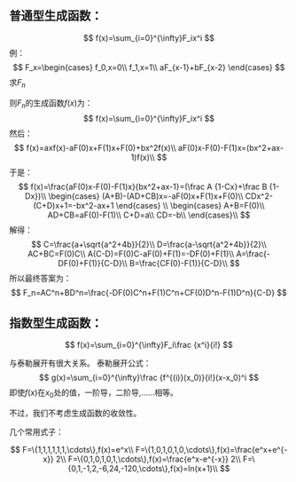 ## 普通型生成函数：
$$
f(x)=\sum_{i=0}^{\infty}F_ix^i
$$
例：
$$
F_x=\begin{cases}
f_0,x=0\\
f_1,x=1\\
aF_{x-1}+bF_{x-2}
\end{cases}
$$
求$F_n$

则$F_n$的生成函数$f(x)$为：
$$
f(x)=\sum_{i=0}^{\infty}F_ix^i
$$
然后：
$$
f(x)=axf(x)-aF(0)x+F(1)x+F(0)+bx^2f(x)\\
aF(0)x-F(0)-F(1)x=(bx^2+ax-1)f(x)\\
$$
于是：
$$
f(x)=\frac{aF(0)x-F(0)-F(1)x}{bx^2+ax-1}=(\frac A {1-Cx}+\frac B {1-Dx})\\
\begin{cases}
(A+B)-(AD+CB)x=-aF(0)x+F(1)x+F(0)\\
CDx^2-(C+D)x+1=-bx^2-ax+1
\end{cases}
\\
\begin{cases}
A+B=F(0)\\
AD+CB=aF(0)-F(1)\\
C+D=a\\
CD=-b\\
\end{cases}\\
$$
解得：
$$
C=\frac{a+\sqrt{a^2+4b}}{2}\\
D=\frac{a-\sqrt{a^2+4b}}{2}\\
AC+BC=F(0)C\\
A(C-D)=F(0)C-aF(0)+F(1)=-DF(0)+F(1)\\
A=\frac{-DF(0)+F(1)}{C-D}\\
B=\frac{CF(0)-F(1)}{C-D}\\
$$
所以最终答案为：
$$
F_n=AC^n+BD^n=\frac{-DF(0)C^n+F(1)C^n+CF(0)D^n-F(1)D^n}{C-D}
$$

## 指数型生成函数：
$$
f(x)=\sum_{i=0}^{\infty}F_i\frac {x^i}{i!}
$$

与泰勒展开有很大关系。
泰勒展开公式：
$$
g(x)=\sum_{i=0}^{\infty}\frac {f^{(i)}(x_0)}{i!}(x-x_0)^i
$$
即使$f(x)$在$x_0$处的值，一阶导，二阶导,……相等。

不过，我们不考虑生成函数的收敛性。

几个常用式子：

$$
F=\{1,1,1,1,1,1,\cdots\},f(x)=e^x\\
F=\{1,0,1,0,1,0,\cdots\},f(x)=\frac{e^x+e^{-x}} 2\\
F=\{0,1,0,1,0,1,\cdots\},f(x)=\frac{e^x-e^{-x}} 2\\
F=\{0,1,-1,2,-6,24,-120,\cdots\},f(x)=ln(x+1)\\
$$